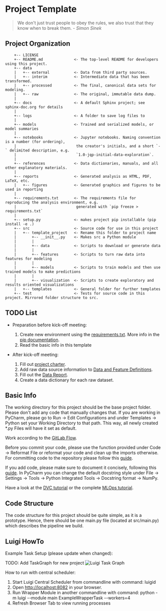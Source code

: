 Project Template
==============================

> We don't just trust people to obey the rules, we also trust that they know when to break them. - *Simon Sinek*

Project Organization
--------------------

        +-- LICENSE
        +-- README.md              <- The top-level README for developers using this project.
        +-- data
        |   +-- external           <- Data from third party sources.
        |   +-- interim            <- Intermediate data that has been transformed.
        |   +-- processed          <- The final, canonical data sets for modeling.
        |   +-- raw                <- The original, immutable data dump.
        |
        +-- docs                   <- A default Sphinx project; see sphinx-doc.org for details
        |
        +-- logs                   <- A folder to save log files to
        |
        +-- models                 <- Trained and serialized models, or model summaries
        |
        +-- notebooks              <- Jupyter notebooks. Naming convention is a number (for ordering),
        |                           the creator's initials, and a short `-` delimited description, e.g.
        |                           `1.0-jqp-initial-data-exploration`.
        |
        +-- references             <- Data dictionaries, manuals, and all other explanatory materials.
        |
        +-- reports                <- Generated analysis as HTML, PDF, LaTeX, etc.
        |   +-- figures            <- Generated graphics and figures to be used in reporting
        |
        +-- requirements.txt       <- The requirements file for reproducing the analysis environment, e.g.
        |                           generated with `pip freeze > requirements.txt`
        |
        +-- setup.py               <- makes project pip installable (pip install -e .)
        +-- src                    <- Source code for use in this project
        |   +-- template_project   <- Rename this folder to project name
        |       +-- __init__.py    <- Makes src a Python module
        |       |
        |       +-- data           <- Scripts to download or generate data
        |       |
        |       +-- features       <- Scripts to turn raw data into features for modeling
        |       |
        |       +-- models         <- Scripts to train models and then use trained models to make predictions
        |       |
        |       +-- visualization  <- Scripts to create exploratory and results oriented visualizations
        |   +-- templates          <- General folder for further templates
        +-- test                   <- Tests for source code in this project. Mirrored folder structure to src.

[comment]: include_start
TODO List
--------

* Preparation before kick-off meeting:
  1. Create new environment using the [requirements.txt](requirements.txt). More info in the [pip documentation](https://pip.pypa.io/en/stable/user_guide/#requirements-files).
  1. Read the basic info in this template

* After kick-off meeting:
  1. Fill out [project charter](references/project/charter.md).
  1. Add raw data source information to [Data and Feature Definitions](references/data_report/data_definition.md).
  1. Fill out the [Data Report](references/data_report).
  1. Create a data dictionary for each raw dataset.

Basic Info
-----------

The working directory for this project should be the base project folder. Please don't add any code that
manually changes that. If you are working in PyCharm, please go to Run -> Edit Configurations and under Templates ->
Python set your Working Directory to that path. This way, all newly created \*.py Files will have it set as default.

Work according to the [GitLab Flow](https://docs.gitlab.com/ee/topics/gitlab_flow.html).

Before you commit your code, please use the function provided under Code -> Reformat File or reformat your code and
clean up the imports otherwise.
For committing code to the repository please follow this [guide](https://datasciencecampus.github.io/coding-standards/version-control.html).

If you add code, please make sure to document it concisely, following this [guide](https://numpydoc.readthedocs.io/en/latest/format.html).
In PyCharm you can change the default docstring style under File -> Settings -> Tools -> Python Integrated Tools -> Docstring format -> NumPy.

Have a look at the [DVC tutorial](https://www.youtube.com/watch?v=kLKBcPonMYw&list=PL7WG7YrwYcnDb0qdPl9-KEStsL-3oaEjg)
or the complete [MLOps tutorial](https://www.youtube.com/watch?v=9BgIDqAzfuA&list=PL7WG7YrwYcnDBDuCkFbcyjnZQrdskFsBz).

Code Structure
--------------

The code structure for this project should be quite simple, as it is a prototype.
Hence, there should be one main.py file (located at src/main.py) which describes the pipeline we build.

Luigi HowTo
-----------

Example Task Setup (please update when changed):

[comment]: before_graph 
TODO: Add TaskGraph for new project
![Luigi Task Graph](references/TaskGraph.png)

[comment]: after_graph 

How to run with central scheduler:

1. Start Luigi Central Scheduler from commandline with command: luigid
2. Open [http://localhost:8082](http://localhost:8082) in your browser.
3. Run Wrapper Module in another commandline with command:
    python -m luigi -\-module main ExampleWrapperTask -\-workers=4
4. Refresh Browser Tab to view running processes
